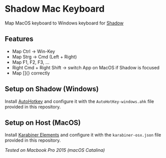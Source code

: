 # Shadow Mac Keyboard
Map MacOS keyboard to Windows keyboard for [Shadow](https://shadow.tech/)

## Features
- Map Ctrl -> Win-Key
- Map Strg -> Cmd (Left + Right)
- Map F1, F2, F3, ...
- Right Cmd + Right Shift -> switch App on MacOS if Shadow is focused
- Map []{} correctly

## Setup on Shadow (Windows)
Install [AutoHotkey](https://www.autohotkey.com/docs/AutoHotkey.htm) and configure it with the `AutoHotKey-windows.ahk` file provided in this repository.

## Setup on Host (MacOS)
Install [Karabiner Elements](https://karabiner-elements.pqrs.org/) and configure it with the `karabiner-osx.json` file provided in this repository.

*Tested on Macbook Pro 2015 (macOS Catalina)*
